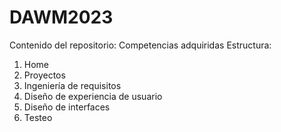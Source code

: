 # DAWM2023
Contenido del repositorio: Competencias adquiridas
Estructura:
1. Home
2. Proyectos
3. Ingeniería de requisitos
4. Diseño de experiencia de usuario
5. Diseño de interfaces
6. Testeo
